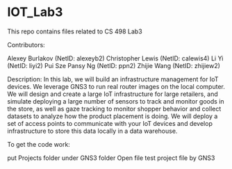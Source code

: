 # IOT_Lab3

This repo contains files related to CS 498 Lab3

Contributors:

Alexey Burlakov (NetID: alexeyb2)
Christopher Lewis (NetID: calewis4)
Li Yi (NetID: liyi2)
Pui Sze Pansy Ng (NetID: ppn2)
Zhijie Wang (NetID: zhijiew2)

Description:
In this lab, we will build an infrastructure management for IoT devices. We leverage GNS3 to run real router images on the local computer. We will design and create a large IoT infrastructure for large retailers, and simulate deploying a large number of sensors to track and monitor goods in the store, as well as gaze tracking to monitor shopper behavior and collect datasets to analyze how the product placement is doing. We will deploy a set of access points to communicate with your IoT devices and develop infrastructure to store this data locally in a data warehouse.


To get the code work:

put Projects folder under GNS3 folder
Open file test project file by GNS3

